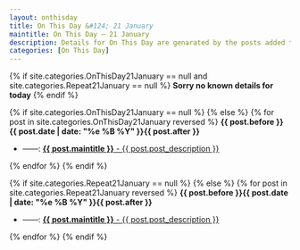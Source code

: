 ```yaml
---
layout: onthisday
title: On This Day &#124; 21 January
maintitle: On This Day — 21 January
description: Details for On This Day are genarated by the posts added to the website so the content is subject to changes/updates over time.
categories: [On This Day]
---
```


{% if site.categories.OnThisDay21January == null and site.categories.Repeat21January == null %}
<strong>Sorry no known details for today</strong>
{% endif %}

{% if site.categories.OnThisDay21January == null %}
{% else %}
{% for post in site.categories.OnThisDay21January reversed %}
<strong>{{ post.before }}{{ post.date | date: "%e %B %Y" }}{{ post.after }}</strong>
<ul>
<li> ——: <a href="{{ post.url }}"><strong>{{ post.maintitle }}</strong> - {{ post.post_description }}</a></li>
</ul>
{% endfor %}
{% endif %}

{% if site.categories.Repeat21January == null %}
{% else %}
{% for post in site.categories.Repeat21January reversed %}
<strong>{{ post.before }}{{ post.date | date: "%e %B %Y" }}{{ post.after }}</strong>
<ul>
<li> ——: <a href="{{ post.url }}"><strong>{{ post.maintitle }}</strong> - {{ post.post_description }}</a></li>
</ul>
{% endfor %}
{% endif %}
